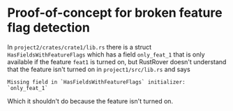 # Proof-of-concept for broken feature flag detection

In `project2/crates/crate1/lib.rs` there is a struct `HasFieldsWithFeatureFlags`
which has a field `only_feat_1` that is only available if the feature
`feat1` is turned on, but RustRover doesn't understand that the feature
isn't turned on in `project1/src/lib.rs` and says 

```
Missing field in `HasFieldsWithFeatureFlags` initializer: `only_feat_1`
```

Which it shouldn't do because the feature isn't turned on.
